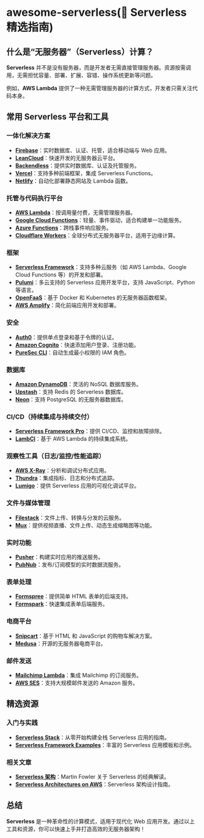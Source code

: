 # awesome-serverless(🚀 Serverless 精选指南)

## 什么是“无服务器”（Serverless）计算？

**Serverless** 并不是没有服务器，而是开发者无需直接管理服务器。资源按需调用，无需担忧容量、部署、扩展、容错、操作系统更新等问题。

例如，**AWS Lambda** 提供了一种无需管理服务器的计算方式，开发者只需关注代码本身。

## 常用 Serverless 平台和工具

### 一体化解决方案

- **[Firebase](https://firebase.google.com/)**：实时数据库、认证、托管，适合移动端与 Web 应用。
- **[LeanCloud](https://leancloud.app/)**：快速开发的无服务器云平台。
- **[Backendless](https://backendless.com/)**：提供实时数据库、认证及托管服务。
- **[Vercel](https://vercel.com/)**：支持多种前端框架，集成 Serverless Functions。
- **[Netlify](https://netlify.com/)**：自动化部署静态网站及 Lambda 函数。

### 托管与代码执行平台

- **[AWS Lambda](https://aws.amazon.com/lambda)**：按调用量付费，无需管理服务器。
- **[Google Cloud Functions](https://cloud.google.com/functions/docs)**：轻量、事件驱动，适合构建单一功能服务。
- **[Azure Functions](https://azure.microsoft.com/en-us/services/functions/)**：跨栈事件响应服务。
- **[Cloudflare Workers](https://workers.cloudflare.com/)**：全球分布式无服务器平台，适用于边缘计算。

### 框架

- **[Serverless Framework](https://serverless.com/)**：支持多种云服务（如 AWS Lambda、Google Cloud Functions 等）的开发和部署。
- **[Pulumi](https://pulumi.io/)**：多云支持的 Serverless 应用开发平台，支持 JavaScript、Python 等语言。
- **[OpenFaaS](https://www.openfaas.com/)**：基于 Docker 和 Kubernetes 的无服务器函数框架。
- **[AWS Amplify](https://aws.amazon.com/amplify/)**：简化前端应用开发和部署。

### 安全

- **[Auth0](https://auth0.com/)**：提供单点登录和基于令牌的认证。
- **[Amazon Cognito](https://aws.amazon.com/cognito/)**：快速添加用户登录、注册功能。
- **[PureSec CLI](https://github.com/puresec/serverless-puresec-cli)**：自动生成最小权限的 IAM 角色。

### 数据库

- **[Amazon DynamoDB](https://aws.amazon.com/dynamodb/)**：灵活的 NoSQL 数据库服务。
- **[Upstash](https://upstash.com/)**：支持 Redis 的 Serverless 数据库。
- **[Neon](https://neon.tech)**：支持 PostgreSQL 的无服务器数据库。

### CI/CD（持续集成与持续交付）

- **[Serverless Framework Pro](https://www.serverless.com/pro/)**：提供 CI/CD、监控和故障排除。
- **[LambCI](https://github.com/lambci/lambci)**：基于 AWS Lambda 的持续集成系统。

### 观察性工具（日志/监控/性能追踪）

- **[AWS X-Ray](https://aws.amazon.com/xray/)**：分析和调试分布式应用。
- **[Thundra](https://www.thundra.io/)**：集成指标、日志和分布式追踪。
- **[Lumigo](https://www.lumigo.io/)**：提供 Serverless 应用的可视化调试平台。

### 文件与媒体管理

- **[Filestack](https://www.filestack.com/)**：文件上传、转换与分发的云服务。
- **[Mux](https://mux.com/)**：提供视频直播、文件上传、动态生成缩略图等功能。

### 实时功能

- **[Pusher](https://pusher.com/)**：构建实时应用的推送服务。
- **[PubNub](https://www.pubnub.com/)**：发布/订阅模型的实时数据流服务。

### 表单处理

- **[Formspree](https://formspree.io/)**：提供简单 HTML 表单的后端支持。
- **[Formspark](https://formspark.io/)**：快速集成表单后端服务。

### 电商平台

- **[Snipcart](https://snipcart.com/)**：基于 HTML 和 JavaScript 的购物车解决方案。
- **[Medusa](https://medusajs.com/)**：开源的无服务器电商平台。

### 邮件发送

- **[Mailchimp Lambda](https://github.com/TaylorBriggs/mailchimp-lambda)**：集成 Mailchimp 的订阅服务。
- **[AWS SES](https://aws.amazon.com/ses/)**：支持大规模邮件发送的 Amazon 服务。

## 精选资源

### 入门与实践

- **[Serverless Stack](https://serverless-stack.com/)**：从零开始构建全栈 Serverless 应用的指南。
- **[Serverless Framework Examples](https://www.serverless.com/examples/)**：丰富的 Serverless 应用模板和示例。

### 相关文章

- **[Serverless 架构](https://martinfowler.com/articles/serverless.html)**：Martin Fowler 关于 Serverless 的经典解读。
- **[Serverless Architectures on AWS](https://www.manning.com/books/serverless-architectures-on-aws)**：Serverless 架构设计指南。

## 总结

**Serverless** 是一种革命性的计算模式，适用于现代化 Web 应用开发。通过以上工具和资源，你可以快速上手并打造高效的无服务器架构！
